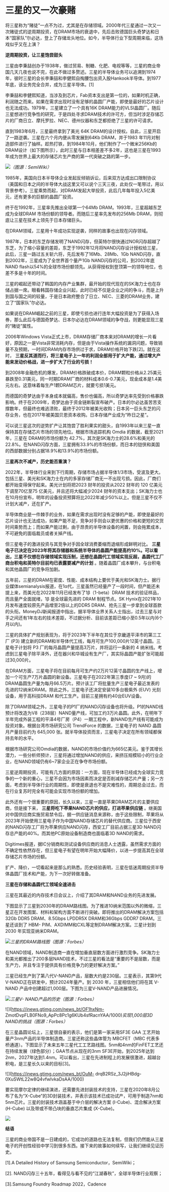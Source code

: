 # 三星的又一次豪赌

将三星称为“赌徒”一点不为过，尤其是在存储领域。2000年代三星通过一次又一次赌徒式的逆周期投资，在DRAM市场的衰退中，先后击败德国巨头奇梦达和日本“国家队”尔必达，登上了存储龙头地位。如今，半导体行业下型周期来临，这场戏似乎又在上演？

**逆周期投资，让三星饱尝甜头**

三星由李秉喆创办于1938年，做过贸易、制糖、化肥、电视等等，三星的商业帝国几天几夜也说不完，在此不做过多赘述。三星的半导体业务可以追溯到1974年，彼时三星的会长李秉喆和李健熙自掏腰包出资入股Hankook半导体。到1977年底，该业务完全合并，成为三星半导体。[1]

李秉喆和李健熙知道，当涉及到芯片，Fab资本支出是第一位的，如果时机正确，利润随之而来。如果在需求出现时没有足够的晶圆厂产能，即使是最好的芯片设计也无法成功。1979年，三星建立了一个具有16K
DRAM能力的VLSI晶圆厂。随后三星想进行竞争性的研究，于是四处寻求DRAM技术的许可方，但当时涉足存储芯片的厂商日立、摩托罗拉、NEC、德州仪器和东芝都拒绝了三星的许可请求。

直到1983年6月，三星最终拿到了美光 64K DRAM的设计授权。自此，三星开启了一路逆袭。三星在六个月内便从零发展到64Kb DRAM，并于1983
年11月对制造部件进行了抽样。趁热打铁，到1984年10月，他们制作了一个微米256Kb的DRAM设计（如下图所示），此时三星与日本相差差不多2年，这也是三星在1993年成为世界上最大的存储芯片生产商的第一代突破之路的第一步。

![](https://inews.gtimg.com/news_bt/O3N4OtuRFyvWtcmxGLUmicDTHJFIhoxuo4sUUM31AqM-8AA/1000)_（图源：SemiWiki）_

1985年，美国向日本半导体企业发起反倾销诉讼，后来双方达成出口限制协议（美国和日本之间的半导体大战这里又可以说个三天三夜，此处仅一笔带过，用以背景参考）。三星乘势而起，对DRAM发起大举投资，此后几年每年投入5亿美元，还有更多的巨额的晶圆厂投资。

终于在1992年，三星率先推出全球第一个64Mb DRAM。1993年，三星超越东芝成为全球DRAM 市场份额的领导者。而随后三星率先发布的256Mb
DRAM，则彻底让三星在技术上领先于日本存储巨头。

在DRAM领域，三星用十年成功实现逆袭，同样的故事也出现在闪存领域。

1987年，日本的东芝存储发明了NAND闪存，但英特尔很快通过NOR闪存超越了东芝，为了缩小容量的差距，东芝于1992年12月将NAND闪存设计授权给三星，此后，三星一路过五关斩六将，先后发布了16Mb、28Mb、1Gb
NAND闪存，直到2002年，三星成为了全世界首个量产1Gb NAND闪存的公司，到2002年底NAND
flash以54%的全球市场份额领先。从获得授权到登顶第一的领导地位，也差不多是十年的时间。

三星的崛起还带动了韩国的内存产业集群，最开始的现代现在的SK海力士也在存储占据一席。眼看韩国存储企业兴起，此时已经不仅是企业之间的争斗，而是上升到国与国之间的较量，于是日本政府整合了日立、NEC、三菱的DRAM业务，建立了“国家队”尔必达。

如果说在DRAM崛起之前的三星，即使亏损也进行连年大幅投资是为了获得入场券，那么此后与德国奇梦达、日本尔必达在DRAM领域的争夺战，则更能显现三星的“赌徒”属性。

2006年Windows
Vista正式上市，DRAM存储厂商本来对DRAM的增长一片看好，原因之一是Vista非常消耗内存，但是由于Vista操作系统的漏洞问题，导致销量不及预期，一时间DRAM内存市场供过于求，DRAM价格开始下跌[2]。就在这时，
**三星反其道而行，将三星电子上一年的利润全部用于扩大产能，通过增大产能来发动价格战，进一步扩大了行业的亏损！**

到2008年金融危机的爆发，DRAM价格跌破成本价，DRAM颗粒价格从2.25美元暴跌至0.31美元，同一时期DRAM厂商的材料成本0.6-0.7美元，现金成本是1.4美元左右。这意味着每生产1颗DRAM芯片，就要亏损1美元。

而德国的奇梦达由于本身成本就偏高，售价也偏高，所以奇梦达率先受到价格暴跌影响。终于在2009年，奇梦达由于资金链断裂宣布破产。日本的尔必达虽苦苦支撑数年，但最终也难逃溃败，最终于2012年被美光收购；日本另一巨头东芝的闪存业务，也在2017年被美国贝恩资本收购。日本存储产业成为“昨日之星”。

可以说三星这次的逆势扩产让其饱尝了胜利果实的甜头，自1993年以来三星一直保持其在存储芯片市场的领先地位。根据市场追踪机构 Omdia 的数据，截至2021
年，三星在 DRAM的市场份额为 42.7%，其次是SK海力士的28.6%和美光的
22.8%。在NAND闪存方面，三星拥有33.9%的市场份额，而日本的铠侠和美国的西部数据分别占据18.9%和13.9%的市场份额。

**三星再次不减产，历史能否重演？**

2022年，半导体行业来到下行周期，存储市场占据半导体1/3市场，受波及更大。包括三星、美光和SK海力士在内的多家存储厂商无一不出现亏损。因此，厂商们都开始变得保守起来。美光计划将把2023
财年的投资从2022 财年的 120 亿美元下调至70亿至75 亿美元，并且还将大幅减少2024
财年的资本支出；SK海力士也在10月份宣布，明年的设备投资预算将比2022年减少50%以上。但是三星不仅不计划大减产，还在扩产。

半导体商业是一件棘手的业务，如果在需求出现时没有足够的产能，即使是最好的芯片设计也无法成功，如果产能不足，竞争对手则会以更优惠的价格和更短的交货时间乘势而上；而如果产能过剩，由于昂贵的半导体设备的闲置，则会拖累成本，不可避免的面临裁员或者关掉产线。

但三星电子的激进投资与其竞争对手因全球消费萎缩而退缩形成鲜明对比。
**三星电子已决定在2023年将其存储器和系统半导体的晶圆产能提高约10%。可以看出，三星不仅想在存储领域实现压制，还想在晶圆代工领域实现反超，晶圆代工厂商台积电和英特尔目前均已表露要减产的计划**
。随着晶圆厂成本攀升，与台积电和其他晶圆厂的竞争将加剧。

五年前，三星的DRAM在密度、性能、成本结构上要优于美光和SK海力士。据行业媒体semianalysis报道，在1α代，三星虽然已经量产了一段时间，但产能还未提上来，而美光在2022年11月已经发布了1β（1-beta）DRAM
技术的验证样品，而且量产全面就绪，1β 是全球最先进的 DRAM 制程节点。SK Hynix在2021年10月发布速度较原先产品增至2倍以上的DDR5
DRAM、抢先三星一步拿到全球首款的头衔。MoneyDJ新闻报道中指出，据半导体业界关系人士指出，过去三星与对手之间还有1年左右的技术差距，不过据分析、目前该差距已缩小至0.5年以内(6个月以内)。

三星的具体扩产规划表现为，将于2023年下半年在其位于京畿道平泽市的第三工厂 (P3)
建立新的DRAM和半导体代工线，每月可生产100,000片12英寸晶圆。三星电子计划将 P3 厂的每月晶圆产量提高3万片，并将运行一条新的 4
纳米线。考虑到三星电子除平泽外，还在器兴和华城设有生产厂，其实际晶圆产能扩张可能超过30,000片。

在DRAM方面，三星电子将在目前每月可生产约2万片12英寸晶圆的生产线上，增加一个可生产7万片晶圆的新设备。三星电子在2022年第三季度(7 ~
9月)的DRAM晶圆生产量为每月66.5万片。预计该工厂将批量生产三星电子最近发表的先进的12纳米DRAM。除此之外，三星电子还决定安装10多台极紫外
(EUV) 光刻设备，用于高科技DRAM 和代工生产。目前三星拥有约40台EUV设备。

除了DRAM领域之外，三星电子的P1厂的NAND闪存设备也将升级。P1的NAND线预计将改造为V8（238层）NAND量产线，可加工约3万片晶圆。此外，在明年下半年完成外装工程的平泽4号厂房（P4）一期工程中，新NAND生产线有可能成为投资对象。根据台湾市场研究公司
TrendForce 的数据，三星电子的 NAND 晶圆月产量目前约为 645,000 张。就半导体投资而言，三星电子决定在所有领域都保持去年的水平。

根据市场研究公司Omdia的数据，NAND的市场价值约为665亿美元。鉴于其增长潜力，一些分析师预计，三星将通过增加NAND的供应，来挤压规模较小的行业企业，在NAND领域仍有6~7家企业正在争夺市场份额。

三星逆周期投资，可能有几方面的原因：一方面，现在半导体已经成为全球实力竞争的一个新的重心，三星不会因为市场因素而决定是否削减存储芯片产量；另一方面，考虑到半导体行业的周期性，即使是衰退也不是灾难性的，周期总会过去，而在行业复苏时完全有可能会实现市场份额的增加。

此外还有一个很重要的原因，长久以来，三星一直是苹果DRAM芯片的主要供应商，但是接下来， **三星将吃下苹果NAND芯片的供应，打进苹果供应链**
。继美国对中国供应商实施贸易禁令后，据一供应链消息来源称，由于这些限制，苹果将从2023年开始使用三星电子作为中国NAND存储芯片的替代供应商。三星位于西安的NAND闪存工厂将为苹果供应NAND闪存，西安工厂目前占据三星3D
NAND闪存总产能的40%。而其他PC原始设备制造商也面临着3D NAND的需求。

Digitimes报道，据IC分销商和测试设备供应商的消息人士透露，虽然需求方面的不确定性依然存在，但三星电子有望在明年开始大幅降价，以进一步提高其在全球存储芯片市场的份额。

扩产、降价，一切看起来是那么的熟悉。历史经验表明，三星在低迷周期投资半导体晶圆厂技术和产能，为下一次好转做准备。

**三星在存储和晶圆代工领域全速进击**

三星在其最近的内存技术日会议上，介绍了其DRAM和NAND业务的先进发展。

下图显示了三星到2030年的DRAM路线图。为了推进10纳米范围以外的微缩，三星正在开发图案、材料和架构方面不断进行突破。即将推出的DRAM解决方案包括32Gb
DDR5 DRAM、8.5Gbps LPDDR5X DRAM和36Gbps GDDR7 DRAM。三星还谈到了 HBM-
PIM、AXDIMM和CXL等定制DRAM解决方案。三星计划到 2030 年实现亚纳米DRAM。

![](https://inews.gtimg.com/news_bt/OAWAJp04oUowsOJRzw7WxYrp8oWcATgQAYbgayGFOcIAcAA/1000)_三星的DRAM路线图（图源：Forbes）_

在NAND领域，NAND制造商一直在增加垂直层数方面进行激烈竞争。SK海力士和美光都推出了200多层NAND技术，不过三星的看法是“重要的不是层数，而是生产力，并且专注于提供具有价格竞争力的更好解决方案。”

三星已经生产到了第八代V-NAND产品，层数大约是230层。三星表示，其第9代V-NAND正在研发中，预计2024年量产。到 2030
年，三星相信他们将在其 V-NAND 产品中创建超过1,000层。下图为三星V-NAND产品进展情况。

![](https://inews.gtimg.com/news_bt/O1jXFNs3LkBVJOgWAemqdsi3b41yyOb0FoDDFP-R-4JqsAA/1000)_三星V-
NAND产品的历史（图源：Forbes）_

![](https://inews.gtimg.com/news_bt/OF1hxNm-
ZmotDvpFLB0FNo9_ApPc8Pc1g6KUb4sfRacnYAA/1000)_实现1,000层3D NAND的挑战（图源：Forbes）_

在三星晶圆论坛上，三星很自豪的表示，他们是第一家采用SF3E GAA 工艺开始量产3nm产品的半导体制造商。三星还称这些晶体管为 MBCFET（MBC
代表多桥通道）。下图显示了未来五年三星代工工艺路线图。5nm和4nm的FinFET工艺还在持续发展（绿色部分）；GAA节点从现在的3nm
SF3E开始，到2025年达到2nm，2027年达到1.4nm。可以看出，三星在先进制程上的发展很激进，超越台积电，是三星长久以来的目标[3]。

![](https://inews.gtimg.com/news_bt/OuM-
drqB2RSz_3J2jiHBdg-0XuSWtL22w8Q4vfwIvkaDsAA/1000)

要实现摩尔定律的继续演进，还需要先进封装技术的支持，三星在2020年8月公布了名为“X-Cube”的3D封装技术，并表示该技术已成功试产，可用于制造7nm和
5nm芯片。三星的封装技术涵盖基于中介层的解决方案 (I-Cube)、混合解决方案 (H-Cube) 以及带或不带凸块的垂直芯片集成 (X-Cube)。

![](https://inews.gtimg.com/news_bt/OplXuB_cyqRSRLOkLXX22CjtgDHWz9HdxIDrI9hLkTXaQAA/1000)

**结语**

三星的商业帝国不是一日建成的，它成功的道路也无法复制，但我们仍然能从三星电子的开创性经验中学习到很多东西。接下来的故事如何续写，让我们继续见证历史。

[1].A Detailed History of Samsung Semiconductor，SemiWiki；

[2]. NAND闪存三十五年，看得见与看不见的“江湖春秋”，全球半导体行业观察；

[3].Samsung Foundry Roadmap 2022，Cadence

